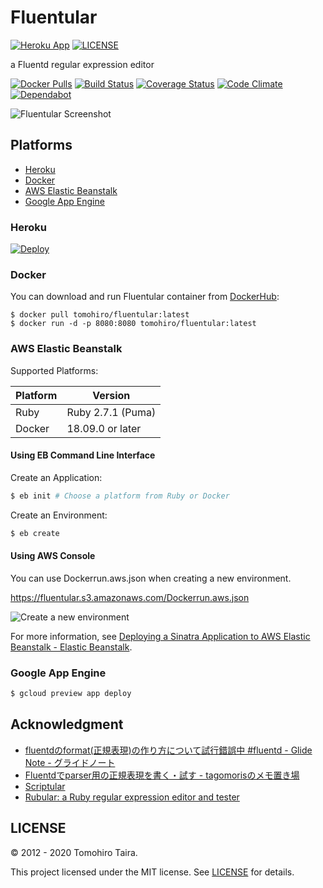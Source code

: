 # Fluentular
[![Heroku App](https://img.shields.io/badge/heroku-ready-430098.svg?style=flat-square&logo=heroku&logoColor=white)](https://fluentular.herokuapp.com)
[![LICENSE](https://img.shields.io/github/license/tomohiro/fluentular.svg?style=flat-square)](LICENSE)

a Fluentd regular expression editor

[![Docker Pulls](https://img.shields.io/docker/pulls/tomohiro/fluentular.svg?style=flat-square&logo=docker)](https://hub.docker.com/r/tomohiro/fluentular/)
[![Build Status](https://img.shields.io/github/workflow/status/tomohiro/fluentular/Build?logo=github&style=flat-square)](https://github.com/tomohiro/fluentular/actions)
[![Coverage Status](https://img.shields.io/coveralls/tomohiro/fluentular.svg?style=flat-square&logo=coveralls)](https://coveralls.io/github/tomohiro/fluentular)
[![Code Climate](https://img.shields.io/codeclimate/maintainability-percentage/tomohiro/fluentular.svg?style=flat-square&logo=code-climate)](https://codeclimate.com/github/tomohiro/fluentular)
[![Dependabot](https://img.shields.io/badge/dependabot-enabled-success?style=flat-square&logo=dependabot)](https://github.com/tomohiro/fluentular/network/dependencies)


![Fluentular Screenshot](https://user-images.githubusercontent.com/54254/100218981-c85b8280-2f58-11eb-8cab-856c1e09c48e.png)


Platforms
--------------------------------------------------------------------------------

- [Heroku](#heroku)
- [Docker](#docker)
- [AWS Elastic Beanstalk](#aws-elastic-beanstalk)
- [Google App Engine](#google-app-engine)


### Heroku

[![Deploy](https://www.herokucdn.com/deploy/button.png)](https://heroku.com/deploy)


### Docker

You can download and run Fluentular container from [DockerHub](https://hub.docker.com/r/tomohiro/fluentular/):

```
$ docker pull tomohiro/fluentular:latest
$ docker run -d -p 8080:8080 tomohiro/fluentular:latest
```

### AWS Elastic Beanstalk

Supported Platforms:

Platform | Version
-------- | ---------------------------------------------------------------------
Ruby     | Ruby 2.7.1 (Puma)
Docker   | 18.09.0 or later


#### Using EB Command Line Interface

Create an Application:

```sh
$ eb init # Choose a platform from Ruby or Docker
```

Create an Environment:

```sh
$ eb create
```


#### Using AWS Console

You can use Dockerrun.aws.json when creating a new environment.

https://fluentular.s3.amazonaws.com/Dockerrun.aws.json

![Create a new environment](https://cloud.githubusercontent.com/assets/54254/11200269/0a94db62-8d18-11e5-8e9e-d9ccbd994eea.png)


For more information, see [Deploying a Sinatra Application to AWS Elastic Beanstalk - Elastic Beanstalk](https://docs.aws.amazon.com/elasticbeanstalk/latest/dg/create_deploy_Ruby_sinatra.html).


### Google App Engine

```sh
$ gcloud preview app deploy
```


Acknowledgment
-------------------------------------------------------------------------------

- [fluentdのformat(正規表現)の作り方について試行錯誤中 #fluentd - Glide Note - グライドノート](http://blog.glidenote.com/blog/2012/07/15/fluentd-regex-debug/)
- [Fluentdでparser用の正規表現を書く・試す - tagomorisのメモ置き場](http://d.hatena.ne.jp/tagomoris/20120715/1342368392)
- [Scriptular](http://scriptular.com/)
- [Rubular: a Ruby regular expression editor and tester](http://rubular.com/)


LICENSE
--------------------------------------------------------------------------------

&copy; 2012 - 2020 Tomohiro Taira.

This project licensed under the MIT license. See [LICENSE](LICENSE) for details.
